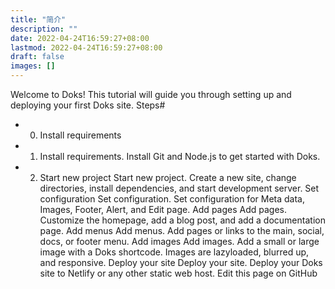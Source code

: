```yaml
---
title: "简介"
description: ""
date: 2022-04-24T16:59:27+08:00
lastmod: 2022-04-24T16:59:27+08:00
draft: false
images: []
---
```

Welcome to Doks! This tutorial will guide you through setting up and deploying your first Doks site.
Steps#
  - 0. Install requirements
  - 1. Install requirements. Install Git and Node.js to get started with Doks.
  - 2. Start new project
Start new project. Create a new site, change directories, install dependencies, and start development server.
Set configuration
Set configuration. Set configuration for Meta data, Images, Footer, Alert, and Edit page.
Add pages
Add pages. Customize the homepage, add a blog post, and add a documentation page.
Add menus
Add menus. Add pages or links to the main, social, docs, or footer menu.
Add images
Add images. Add a small or large image with a Doks shortcode. Images are lazyloaded, blurred up, and responsive.
Deploy your site
Deploy your site. Deploy your Doks site to Netlify or any other static web host.
Edit this page on GitHub
